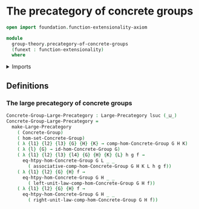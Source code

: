 # The precategory of concrete groups

```agda
open import foundation.function-extensionality-axiom

module
  group-theory.precategory-of-concrete-groups
  (funext : function-extensionality)
  where
```

<details><summary>Imports</summary>

```agda
open import category-theory.large-precategories funext

open import foundation.universe-levels

open import group-theory.concrete-groups funext
open import group-theory.homomorphisms-concrete-groups funext
```

</details>

## Definitions

### The large precategory of concrete groups

```agda
Concrete-Group-Large-Precategory : Large-Precategory lsuc (_⊔_)
Concrete-Group-Large-Precategory =
  make-Large-Precategory
    ( Concrete-Group)
    ( hom-set-Concrete-Group)
    ( λ {l1} {l2} {l3} {G} {H} {K} → comp-hom-Concrete-Group G H K)
    ( λ {l} {G} → id-hom-Concrete-Group G)
    ( λ {l1} {l2} {l3} {l4} {G} {H} {K} {L} h g f →
      eq-htpy-hom-Concrete-Group G L _ _
        ( associative-comp-hom-Concrete-Group G H K L h g f))
    ( λ {l1} {l2} {G} {H} f →
      eq-htpy-hom-Concrete-Group G H _ _
        ( left-unit-law-comp-hom-Concrete-Group G H f))
    ( λ {l1} {l2} {G} {H} f →
      eq-htpy-hom-Concrete-Group G H _ _
        ( right-unit-law-comp-hom-Concrete-Group G H f))
```

